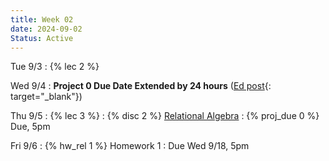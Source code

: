 ```yaml
---
title: Week 02
date: 2024-09-02
Status: Active
---
```


Tue 9/3
: {% lec 2 %}

Wed 9/4
 : **Project 0 Due Date Extended by 24 hours** ([Ed post](https://edstem.org/us/courses/63937/discussion/5214053){: target="\_blank"})

Thu 9/5
: {% lec 3 %}
: {% disc 2 %} [Relational Algebra](https://drive.google.com/file/d/1aZaRh98Ug9zUAsBedUz4z-wMu0hdis74/view?usp=drive_link)
: {% proj_due 0 %} Due, 5pm

Fri 9/6
: {% hw_rel 1 %} Homework 1
  : Due Wed 9/18, 5pm
